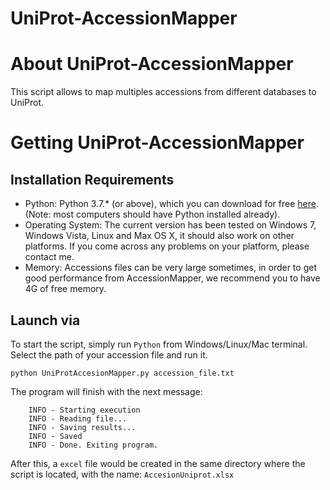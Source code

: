 UniProt-AccessionMapper
===============

# About UniProt-AccessionMapper

This script allows to map multiples accessions from different databases to UniProt. 

# Getting UniProt-AccessionMapper

## Installation Requirements

* Python: Python 3.7.* (or above), which you can download for free [here](https://www.python.org/downloads/). (Note: most computers should have Python installed already).
* Operating System: The current version has been tested on Windows 7, Windows Vista, Linux and Max OS X, it should also work on other platforms. If you come across any problems on your platform, please contact me.
* Memory: Accessions files can be very large sometimes, in order to get good performance from AccessionMapper, we recommend you to have 4G of free memory.

## Launch via

To start the script, simply run `Python` from Windows/Linux/Mac terminal. Select the path of your accession file and run it. 

`python UniProtAccesionMapper.py accession_file.txt`

The program will finish with the next message: 

``` 
    INFO - Starting execution
    INFO - Reading file...
    INFO - Saving results...
    INFO - Saved
    INFO - Done. Exiting program.
```

After this, a `excel` file would be created in the same directory where the script is located, with the name: `AccesionUniprot.xlsx`


